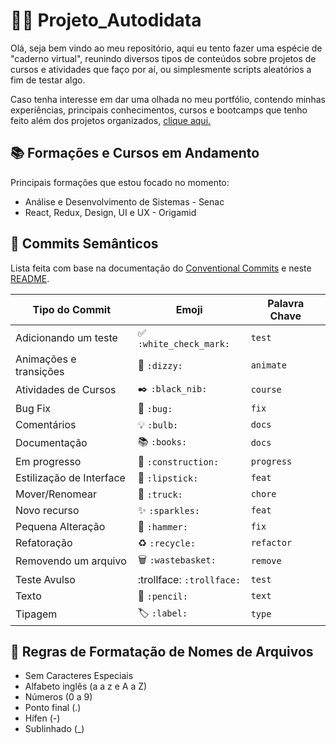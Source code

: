 # 🤏😎 Projeto_Autodidata
 Olá, seja bem vindo ao meu repositório, aqui eu tento fazer uma espécie de "caderno virtual", reunindo diversos tipos de conteúdos sobre projetos de cursos e atividades que faço por aí, ou simplesmente scripts aleatórios a fim de testar algo.

 Caso tenha interesse em dar uma olhada no meu portfólio, contendo minhas experiências, principais conhecimentos, cursos e bootcamps que tenho feito além dos projetos organizados, [clique aqui.](https://otaviomendessantos.github.io/Sites_Portifolio/index.html) 
 
## 📚 Formações e Cursos em Andamento
Principais formações que estou focado no momento:
 - Análise e Desenvolvimento de Sistemas - Senac
 - React, Redux, Design, UI e UX - Origamid

## 📑 Commits Semânticos
Lista feita com base na documentação do [Conventional Commits](https://www.conventionalcommits.org/pt-br/v1.0.0/) e neste [README](https://github.com/iuricode/padroes-de-commits).

 Tipo do Commit | Emoji | Palavra Chave
 -------------- | ----- | -------------
 Adicionando um teste |	✅ `:white_check_mark:`	| `test`
 Animações e transições	| 💫 `:dizzy:` | `animate`
 Atividades  de Cursos | ✒️ `:black_nib:` | `course`
 Bug Fix | 🐛 `:bug:`	| `fix`
 Comentários | 💡 `:bulb:` | `docs`
 Documentação | 📚 `:books:` | `docs`
 Em progresso |	🚧 `:construction:` | `progress`
 Estilização de Interface | 💄 `:lipstick:` | `feat`
 Mover/Renomear |	🚚 `:truck:`	| `chore`
 Novo recurso | ✨ `:sparkles:`| `feat`
 Pequena Alteração	| 🔨 `:hammer:`| `fix`
 Refatoração |	♻️ `:recycle:` | `refactor`
 Removendo um arquivo	| 🗑️ `:wastebasket:` |	`remove`
 Teste Avulso | :trollface: `:trollface:` | `test`
 Texto	| 📝 `:pencil:` | `text`
 Tipagem |	🏷️ `:label:` | `type`

## 📁 Regras de Formatação de Nomes de Arquivos 
 - Sem Caracteres Especiais
 - Alfabeto inglês (a a z e A a Z)
 - Números (0 a 9)
 - Ponto final (.)
 - Hífen (-)
 - Sublinhado (_)
   
